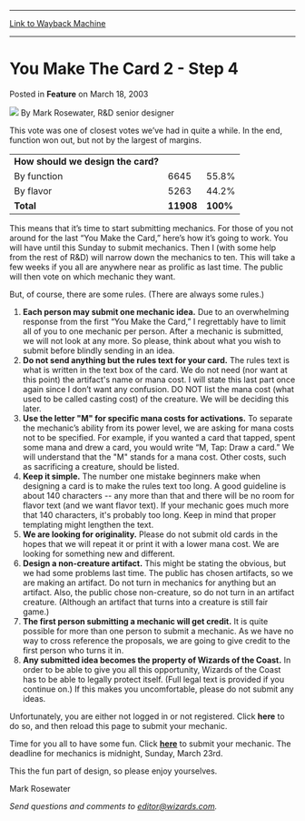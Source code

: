 
---
[Link to Wayback Machine](https://web.archive.org/web/20210503044014/https://magic.wizards.com/en/articles/archive/you-make-card-2-step-4-2003-03-18)

[_metadata_:author]:- "Mark Rosewater"
[_metadata_:description]:- "This vote was one of closest votes we’ve had in quite a while. In the end, function won out, but not by the largest of margins. How should we design the card? By function 6645 55.8% By flavor 5263 44.2% Total 11908 100% This means that it’s time to start submitting mechanics. For those of you not around for the last “You Make the Card,” here’s how it’s going to work. You will"
[_metadata_:generator]:- "Drupal 7 (http://drupal.org)"
[_metadata_:node]:- "630276"
[_metadata_:publish_date]:- "2003-03-18"
[_metadata_:source]:- "div-main-content"
[_metadata_:title]:- "You Make The Card 2 - Step 4"
[_metadata_:wayback_capture_timestamp]:- "2021-05-03 04:40:14"
[_metadata_:wayback_raw_url]:- "https://web.archive.org/web/20210503044014id_/https://magic.wizards.com/en/articles/archive/you-make-card-2-step-4-2003-03-18"
[_metadata_:wayback_url]:- "https://magic.wizards.com/en/articles/archive/you-make-card-2-step-4-2003-03-18"
---


You Make The Card 2 - Step 4
============================



 Posted in **Feature**
 on March 18, 2003 






![](https://media.magic.wizards.com/styles/auth_small/public/generic-avatar-150_270.png)
By Mark Rosewater, R&D senior designer












This vote was one of closest votes we’ve had in quite a while. In the end, function won out, but not by the largest of margins.




|  |  |  |
| --- | --- | --- |
| **How should we design the card?** |  |  |
| By function | 6645 | 55.8% |
| By flavor | 5263 | 44.2% |
| **Total** | **11908** | **100%** |

This means that it’s time to start submitting mechanics. For those of you not around for the last “You Make the Card,” here’s how it’s going to work. You will have until this Sunday to submit mechanics. Then I (with some help from the rest of R&D) will narrow down the mechanics to ten. This will take a few weeks if you all are anywhere near as prolific as last time. The public will then vote on which mechanic they want.


But, of course, there are some rules. (There are always some rules.)


1. **Each person may submit one mechanic idea.** Due to an overwhelming response from the first “You Make the Card,” I regrettably have to limit all of you to one mechanic per person. After a mechanic is submitted, we will not look at any more. So please, think about what you wish to submit before blindly sending in an idea.
2. **Do not send anything but the rules text for your card.** The rules text is what is written in the text box of the card. We do not need (nor want at this point) the artifact's name or mana cost. I will state this last part once again since I don’t want any confusion. DO NOT list the mana cost (what used to be called casting cost) of the creature. We will be deciding this later.
3. **Use the letter "M" for specific mana costs for activations.** To separate the mechanic’s ability from its power level, we are asking for mana costs not to be specified. For example, if you wanted a card that tapped, spent some mana and drew a card, you would write “M, Tap: Draw a card.” We will understand that the "M" stands for a mana cost. Other costs, such as sacrificing a creature, should be listed.
4. **Keep it simple.** The number one mistake beginners make when designing a card is to make the rules text too long. A good guideline is about 140 characters -- any more than that and there will be no room for flavor text (and we want flavor text). If your mechanic goes much more that 140 characters, it's probably too long. Keep in mind that proper templating might lengthen the text.
5. **We are looking for originality.** Please do not submit old cards in the hopes that we will repeat it or print it with a lower mana cost. We are looking for something new and different.
6. **Design a non-creature artifact.** This might be stating the obvious, but we had some problems last time. The public has chosen artifacts, so we are making an artifact. Do not turn in mechanics for anything but an artifact. Also, the public chose non-creature, so do not turn in an artifact creature. (Although an artifact that turns into a creature is still fair game.)
7. **The first person submitting a mechanic will get credit.** It is quite possible for more than one person to submit a mechanic. As we have no way to cross reference the proposals, we are going to give credit to the first person who turns it in.
8. **Any submitted idea becomes the property of Wizards of the Coast.** In order to be able to give you all this opportunity, Wizards of the Coast has to be able to legally protect itself. (Full legal text is provided if you continue on.) If this makes you uncomfortable, please do not submit any ideas.

Unfortunately, you are either not logged in or not registered. Click **here** to do so, and then reload this page to submit your mechanic.


Time for you all to have some fun. Click **[here](#)** to submit your mechanic. The deadline for mechanics is midnight, Sunday, March 23rd.


This the fun part of design, so please enjoy yourselves.


Mark Rosewater


*Send questions and comments to editor@wizards.com.*





